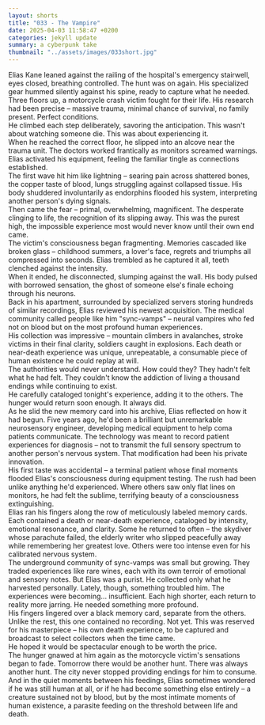```yaml
---
layout: shorts
title: "033 - The Vampire"
date: 2025-04-03 11:58:47 +0200
categories: jekyll update
summary: a cyberpunk take
thumbnail: "../assets/images/033short.jpg"
---
```


Elias Kane leaned against the railing of the hospital's emergency stairwell, eyes closed, breathing controlled. The hunt was on again. His specialized gear hummed silently against his spine, ready to capture what he needed.<br>
Three floors up, a motorcycle crash victim fought for their life. His research had been precise – massive trauma, minimal chance of survival, no family present. Perfect conditions.<br>
He climbed each step deliberately, savoring the anticipation. This wasn't about watching someone die. This was about experiencing it.<br>
When he reached the correct floor, he slipped into an alcove near the trauma unit. The doctors worked frantically as monitors screamed warnings. Elias activated his equipment, feeling the familiar tingle as connections established.<br>
The first wave hit him like lightning – searing pain across shattered bones, the copper taste of blood, lungs struggling against collapsed tissue. His body shuddered involuntarily as endorphins flooded his system, interpreting another person's dying signals.<br>
Then came the fear – primal, overwhelming, magnificent. The desperate clinging to life, the recognition of its slipping away. This was the purest high, the impossible experience most would never know until their own end came.<br>
The victim's consciousness began fragmenting. Memories cascaded like broken glass – childhood summers, a lover's face, regrets and triumphs all compressed into seconds. Elias trembled as he captured it all, teeth clenched against the intensity.<br>
When it ended, he disconnected, slumping against the wall. His body pulsed with borrowed sensation, the ghost of someone else's finale echoing through his neurons.<br>
Back in his apartment, surrounded by specialized servers storing hundreds of similar recordings, Elias reviewed his newest acquisition. The medical community called people like him "sync-vamps" – neural vampires who fed not on blood but on the most profound human experiences.<br>
His collection was impressive – mountain climbers in avalanches, stroke victims in their final clarity, soldiers caught in explosions. Each death or near-death experience was unique, unrepeatable, a consumable piece of human existence he could replay at will.<br>
The authorities would never understand. How could they? They hadn't felt what he had felt. They couldn't know the addiction of living a thousand endings while continuing to exist.<br>
He carefully cataloged tonight's experience, adding it to the others. The hunger would return soon enough. It always did.<br>
As he slid the new memory card into his archive, Elias reflected on how it had begun. Five years ago, he'd been a brilliant but unremarkable neurosensory engineer, developing medical equipment to help coma patients communicate. The technology was meant to record patient experiences for diagnosis – not to transmit the full sensory spectrum to another person's nervous system. That modification had been his private innovation.<br>
His first taste was accidental – a terminal patient whose final moments flooded Elias's consciousness during equipment testing. The rush had been unlike anything he'd experienced. Where others saw only flat lines on monitors, he had felt the sublime, terrifying beauty of a consciousness extinguishing.<br>
Elias ran his fingers along the row of meticulously labeled memory cards. Each contained a death or near-death experience, cataloged by intensity, emotional resonance, and clarity. Some he returned to often – the skydiver whose parachute failed, the elderly writer who slipped peacefully away while remembering her greatest love. Others were too intense even for his calibrated nervous system.<br>
The underground community of sync-vamps was small but growing. They traded experiences like rare wines, each with its own terroir of emotional and sensory notes. But Elias was a purist. He collected only what he harvested personally.
Lately, though, something troubled him. The experiences were becoming... insufficient. Each high shorter, each return to reality more jarring. He needed something more profound.<br>
His fingers lingered over a black memory card, separate from the others. Unlike the rest, this one contained no recording. Not yet. This was reserved for his masterpiece – his own death experience, to be captured and broadcast to select collectors when the time came.<br>
He hoped it would be spectacular enough to be worth the price.<br>
The hunger gnawed at him again as the motorcycle victim's sensations began to fade. Tomorrow there would be another hunt. There was always another hunt. The city never stopped providing endings for him to consume.<br>
And in the quiet moments between his feedings, Elias sometimes wondered if he was still human at all, or if he had become something else entirely – a creature sustained not by blood, but by the most intimate moments of human existence, a parasite feeding on the threshold between life and death.<br>
